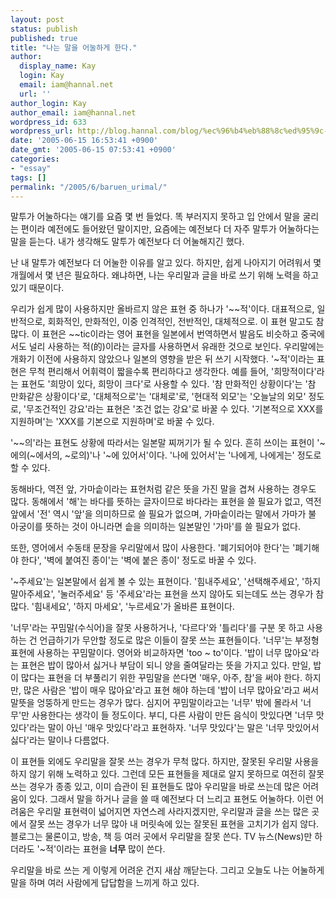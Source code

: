 ```yaml
---
layout: post
status: publish
published: true
title: "나는 말을 어눌하게 한다."
author:
  display_name: Kay
  login: Kay
  email: iam@hannal.net
  url: ''
author_login: Kay
author_email: iam@hannal.net
wordpress_id: 633
wordpress_url: http://blog.hannal.com/blog/%ec%96%b4%eb%88%8c%ed%95%9c-%eb%a7%90%ed%88%ac/
date: '2005-06-15 16:53:41 +0900'
date_gmt: '2005-06-15 07:53:41 +0900'
categories:
- "essay"
tags: []
permalink: "/2005/6/baruen_urimal/"
---
```

<p>말투가 어눌하다는 얘기를 요즘 몇 번 들었다. 똑 부러지지 못하고 입 안에서 말을 굴리는 편이라 예전에도 들어왔던 말이지만, 요즘에는 예전보다 더 자주 말투가 어눌하다는 말을 듣는다. 내가 생각해도 말투가 예전보다 더 어눌해지긴 했다.</p>
<p>난 내 말투가 예전보다 더 어눌한 이유를 알고 있다. 하지만, 쉽게 나아지기 어려워서 몇 개월에서 몇 년은 필요하다. 왜냐하면, 나는 우리말과 글을 바로 쓰기 위해 노력을 하고 있기 때문이다.</p>
<p>우리가 쉽게 많이 사용하지만 올바르지 않은 표현 중 하나가 '~~적'이다. 대표적으로, 일반적으로, 회화적인, 만화적인, 이중 인격적인, 전반적인, 대체적으로. 이 표현 말고도 참 많다. 이 표현은 ~~tic이라는 영어 표현을 일본에서 번역하면서 발음도 비슷하고 중국에서도 널리 사용하는 적(的)이라는 글자를 사용하면서 유래한 것으로 보인다. 우리말에는 개화기 이전에 사용하지 않았으나 일본의 영향을 받은 뒤 쓰기 시작했다. '~적'이라는 표현은 무척 편리해서 어휘력이 짧을수록 편리하다고 생각한다. 예를 들어, '희망적이다'라는 표현도 '희망이 있다, 희망이 크다'로 사용할 수 있다. '참 만화적인 상황이다'는 '참 만화같은 상황이다'로, '대체적으로'는 '대체로'로, '현대적 외모'는 '오늘날의 외모' 정도로, '무조건적인 강요'라는 표현은 '조건 없는 강요'로 바꿀 수 있다. '기본적으로 XXX를 지원하며'는 'XXX를 기본으로 지원하며'로 바꿀 수 있다.</p>
<p>'~~의'라는 표현도 상황에 따라서는 일본말 찌꺼기가 될 수 있다. 흔히 쓰이는 표현이 '~에의(~에서의, ~로의)'나 '~에 있어서'이다. '나에 있어서'는 '나에게, 나에게는' 정도로 할 수 있다.</p>
<p>동해바다, 역전 앞, 가마솥이라는 표현처럼 같은 뜻을 가진 말을 겹쳐 사용하는 경우도 많다. 동해에서 '해'는 바다를 뜻하는 글자이므로 바다라는 표현을 쓸 필요가 없고, 역전 앞에서 '전' 역시 '앞'을 의미하므로 쓸 필요가 없으며, 가마솥이라는 말에서 가마가 불 아궁이를 뜻하는 것이 아니라면 솥을 의미하는 일본말인 '가마'를 쓸 필요가 없다.</p>
<p>또한, 영어에서 수동태 문장을 우리말에서 많이 사용한다. '폐기되어야 한다'는 '폐기해야 한다', '벽에 붙여진 종이'는 '벽에 붙은 종이' 정도로 바꿀 수 있다.</p>
<p>'~주세요'는 일본말에서 쉽게 볼 수 있는 표현이다. '힘내주세요', '선택해주세요', '하지 말아주세요', '눌러주세요' 등 '주세요'라는 표현을 쓰지 않아도 되는데도 쓰는 경우가 참 많다. '힘내세요', '하지 마세요', '누르세요'가 올바른 표현이다.</p>
<p>'너무'라는 꾸밈말(수식어)을 잘못 사용하거나, '다르다'와 '틀리다'를 구분 못 하고 사용하는 건 언급하기가 무안할 정도로 많은 이들이 잘못 쓰는 표현들이다. '너무'는 부정형 표현에 사용하는 꾸밈말이다. 영어와 비교하자면 'too ~ to'이다. '밥이 너무 많아요'라는 표현은 밥이 많아서 싫거나 부담이 되니 양을 줄여달라는 뜻을 가지고 있다. 만일, 밥이 많다는 표현을 더 부풀리기 위한 꾸밈말을 쓴다면 '매우, 아주, 참'을 써야 한다. 하지만, 많은 사람은 '밥이 매우 많아요'라고 표현 해야 하는데 '밥이 너무 많아요'라고 써서 말뜻을 엉뚱하게 만드는 경우가 많다. 심지어 꾸밈말이라고는 '너무' 밖에 몰라서 '너무'만 사용한다는 생각이 들 정도이다. 부디, 다른 사람이 만든 음식이 맛있다면 '너무 맛있다'라는 말이 아닌 '매우 맛있다'라고 표현하자. '너무 맛있다'는 말은 '너무 맛있어서 싫다'라는 말이나 다름없다.</p>
<p>이 표현들 외에도 우리말을 잘못 쓰는 경우가 무척 많다. 하지만, 잘못된 우리말 사용을 하지 않기 위해 노력하고 있다. 그런데 모든 표현들을 제대로 알지 못하므로 여전히 잘못 쓰는 경우가 종종 있고, 이미 습관이 된 표현들도 많아 우리말을 바로 쓰는데 많은 어려움이 있다. 그래서 말을 하거나 글을 쓸 때 예전보다 더 느리고 표현도 어눌하다. 이런 어려움은 우리말 표현력이 넓어지면 자연스레 사라지겠지만, 우리말과 글을 쓰는 많은 곳에서 잘못 쓰는 경우가 너무 많아 내 머릿속에 있는 잘못된 표현을 고치기가 쉽지 않다. 블로그는 물론이고, 방송, 책 등 여러 곳에서 우리말을 잘못 쓴다. TV 뉴스(News)만 하더라도 '~적'이라는 표현을 <b>너무</b> 많이 쓴다.</p>
<p>우리말을 바로 쓰는 게 이렇게 어려운 건지 새삼 깨닫는다. 그리고 오늘도 나는 어눌하게 말을 하며 여러 사람에게 답답함을 느끼게 하고 있다.</p>
